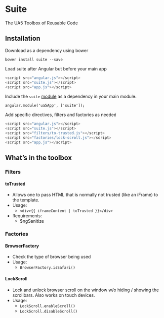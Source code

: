 # Suite
The UA5 Toolbox of Reusable Code

## Installation
Download as a dependency using bower

```
bower install suite --save
```

Load suite after Angular but before your main app

```javascript
<script src="angular.js"></script>
<script src="suite.js"></script>
<script src="app.js"></script>
```

Include the `suite` [module](https://docs.angularjs.org/guide/module) as a dependency in your main module.

```
angular.module('ua5App', ['suite']);
```

Add specific directives, filters and factories as needed 

```javascript
<script src="angular.js"></script>
<script src="suite.js"></script>
<script src="filters/to-trusted.js"></script>
<script src="factories/lock-scroll.js"></script>
<script src="app.js"></script>
```

## What’s in the toolbox

### Filters

#### toTrusted

- Allows one to pass HTML that is normally not trusted (like an iFrame) to the template.
- Usage:
	- `<div>{{ iframeContent | toTrusted }}</div>`
- Requirements:
	- $ngSanitize

### Factories

#### BrowserFactory

- Check the type of browser being used
- Usage: 
	- `BrowserFactory.isSafari()`

#### LockScroll

- Lock and unlock browser scroll on the window w/o hiding / showing the scrollbars. Also works on touch devices.
- Usage:
	- `LockScroll.enableScroll()`
	- `LockScroll.disableScroll()`
